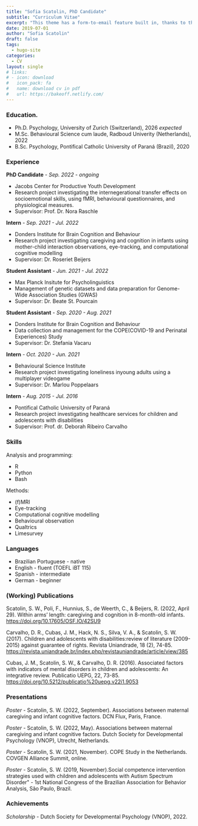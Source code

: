 ```yaml
---
title: "Sofia Scatolin, PhD Candidate"
subtitle: "Curriculum Vitae"
excerpt: "This theme has a form-to-email feature built in, thanks to the simple Formspree integration. All you need to activate the form is a valid recipient email address saved in the form front matter."
date: 2019-07-01
author: "Sofia Scatolin"
draft: false
tags:
  - hugo-site
categories:
  - CV
layout: single
# links:
# - icon: download
#   icon_pack: fa
#   name: download cv in pdf
#   url: https://bakeoff.netlify.com/
---
```


### Education.

- Ph.D. Psychology, University of Zurich (Switzerland), 2026 *expected*
- M.Sc. Behavioural Science cum laude, Radboud Univerity (Netherlands), 2022
- B.Sc. Psychology, Pontifical Catholic University of Paraná (Brazil), 2020


### Experience

__PhD Candidate__ - *Sep. 2022 - ongoing*
- Jacobs Center for Productive Youth Development
- Research project investigating the internegerational transfer effects on socioemotional skills, using fMRI, behavioural questionnaires, and physiological measures.
- Supervisor: Prof. Dr. Nora Raschle


__Intern__ - *Sep. 2021 - Jul. 2022*
- Donders Institute for Brain Cognition and Behaviour
- Research project investigating caregiving and cognition in infants using mother-child interaction observations, eye-tracking, and computational cognitive modelling
- Supervisor: Dr. Roseriet Beijers


__Student Assistant__ - *Jun. 2021 - Jul. 2022*
- Max Planck Insitute for Psycholinguistics
- Management of genetic datasets and data preparation for Genome-Wide Association Studies (GWAS)
- Supervisor: Dr. Beate St. Pourcain


__Student Assistant__ - *Sep. 2020 - Aug. 2021*
- Donders Institute for Brain Cognition and Behaviour
- Data collection and management for the COPE(COVID-19 and Perinatal Experiences) Study
- Supervisor: Dr. Stefania Vacaru


__Intern__ - *Oct. 2020 - Jun. 2021*
- Behavioural Science Institute
- Research project investigating loneliness inyoung adults using a multiplayer videogame
- Supervisor: Dr. Marlou Poppelaars


__Intern__ - *Aug. 2015 - Jul. 2016*
- Pontifical Catholic University of Paraná
- Research project investigating healthcare services for children and adolescents with disabilities
- Supervisor: Prof. dr. Deborah Ribeiro Carvalho



### Skills
Analysis and programming:
- R
- Python
- Bash

Methods:
- (f)MRI
- Eye-tracking
- Computational cognitive modelling
- Behavioural observation
- Qualtrics 
- Limesurvey


### Languages

- Brazilian Portuguese - native
- English - fluent (TOEFL iBT 115)
- Spanish - intermediate
- German - beginner


### (Working) Publications

Scatolin, S. W., Poli, F., Hunnius, S., de Weerth, C., & Beijers, R. (2022, April 29). Within arms’ length: caregiving and cognition in 8-month-old infants. https://doi.org/10.17605/OSF.IO/42SU9 

Carvalho, D. R., Cubas, J. M., Hack, N. S., Silva, V. A., & Scatolin, S. W. (2017). Children and adolescents with disabilities:review of literature (2009-2015) against guarantee of rights. Revista Uniandrade, 18 (2), 74-85. https://revista.uniandrade.br/index.php/revistauniandrade/article/view/385

Cubas, J. M., Scatolin, S. W., & Carvalho, D. R. (2016). Associated factors with indicators of mental disorders in children and adolescents: An integrative review. Publicatio UEPG, 22, 73-85. https://doi.org/10.5212/publicatio%20uepg.v22i1.9053

### Presentations
*Poster* - Scatolin, S. W. (2022, September). Associations between maternal caregiving and infant cognitive factors. DCN Flux, Paris, France.

*Poster* - Scatolin, S. W. (2022, May). Associations between maternal caregiving and infant cognitive factors. Dutch Society for Developmental Psychology (VNOP), Utrecht, Netherlands.

*Poster* - Scatolin, S. W. (2021, November). COPE Study in the Netherlands. COVGEN Alliance Summit, online.

*Poster* - Scatolin, S. W. (2019, November).Social competence intervention strategies used with children and adolescents with Autism Spectrum Disorder" - 1st National Congress of the Brazilian Association for Behavior Analysis, São Paulo, Brazil.

### Achievements

*Scholarship* - Dutch Society for Developmental Psychology (VNOP), 2022.


